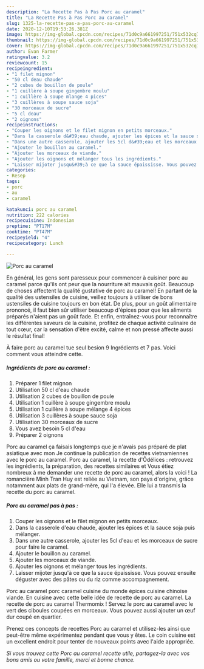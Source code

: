 ```yaml
---
description: "La Recette Pas à Pas Porc au caramel"
title: "La Recette Pas à Pas Porc au caramel"
slug: 1325-la-recette-pas-a-pas-porc-au-caramel
date: 2020-12-10T19:53:26.381Z
image: https://img-global.cpcdn.com/recipes/71d0c9a661997251/751x532cq70/porc-au-caramel-photo-principale-de-la-recette.jpg
thumbnail: https://img-global.cpcdn.com/recipes/71d0c9a661997251/751x532cq70/porc-au-caramel-photo-principale-de-la-recette.jpg
cover: https://img-global.cpcdn.com/recipes/71d0c9a661997251/751x532cq70/porc-au-caramel-photo-principale-de-la-recette.jpg
author: Evan Farmer
ratingvalue: 3.2
reviewcount: 15
recipeingredient:
- "1 filet mignon"
- "50 cl deau chaude"
- "2 cubes de bouillon de poule"
- "1 cuillère à soupe gingembre moulu"
- "1 cuillère à soupe mlange 4 pices"
- "3 cuillères à soupe sauce soja"
- "30 morceaux de sucre"
- "5 cl deau"
- "2 oignons"
recipeinstructions:
- "Couper les oignons et le filet mignon en petits morceaux."
- "Dans la casserole d&#39;eau chaude, ajouter les épices et la sauce soja puis mélanger."
- "Dans une autre casserole, ajouter les 5cl d&#39;eau et les morceaux de sucre pour faire le caramel."
- "Ajouter le bouillon au caramel."
- "Ajouter les morceaux de viande."
- "Ajouter les oignons et mélanger tous les ingrédients."
- "Laisser mijoter jusqu&#39;à ce que la sauce épaississe. Vous pouvez ensuite déguster avec des pâtes ou du riz comme accompagnement."
categories:
- Resep
tags:
- porc
- au
- caramel

katakunci: porc au caramel 
nutrition: 222 calories
recipecuisine: Indonesian
preptime: "PT17M"
cooktime: "PT47M"
recipeyield: "4"
recipecategory: Lunch

---
```



![Porc au caramel](https://img-global.cpcdn.com/recipes/71d0c9a661997251/751x532cq70/porc-au-caramel-photo-principale-de-la-recette.jpg)

En général, les gens sont paresseux pour commencer à cuisiner porc au caramel parce qu'ils ont peur que la nourriture ait mauvais goût. Beaucoup de choses affectent la qualité gustative de porc au caramel! En partant de la qualité des ustensiles de cuisine, veillez toujours à utiliser de bons ustensiles de cuisine toujours en bon état. De plus, pour un goût alimentaire prononcé, il faut bien sûr utiliser beaucoup d'épices pour que les aliments préparés n'aient pas un goût fade. Et enfin, entraînez-vous pour reconnaître les différentes saveurs de la cuisine, profitez de chaque activité culinaire de tout cœur, car la sensation d'être excité, calme et non pressé affecte aussi le résultat final!

<!--inarticleads1-->

À faire porc au caramel tue seul besion 9 Ingrédients et 7 pas. Voici comment vous atteindre cette.

##### Ingrédients de porc au caramel :

1. Préparer 1 filet mignon
1. Utilisation 50 cl d&#39;eau chaude
1. Utilisation 2 cubes de bouillon de poule
1. Utilisation 1 cuillère à soupe gingembre moulu
1. Utilisation 1 cuillère à soupe mélange 4 épices
1. Utilisation 3 cuillères à soupe sauce soja
1. Utilisation 30 morceaux de sucre
1. Vous avez besoin 5 cl d&#39;eau
1. Préparer 2 oignons


Porc au caramel ça faisais longtemps que je n&#39;avais pas préparé de plat asiatique avec mon Je continue la publication de recettes vietnamiennes avec le porc au caramel. Porc au caramel, la recette d&#39;Ôdélices : retrouvez les ingrédients, la préparation, des recettes similaires et Vous étiez nombreux à me demander une recette de porc au caramel, alors la voici ! La romancière Minh Tran Huy est reliée au Vietnam, son pays d&#39;origine, grâce notamment aux plats de grand-mère, qui l&#39;a élevée. Elle lui a transmis la recette du porc au caramel. 

<!--inarticleads2-->

##### Porc au caramel pas à pas :

1. Couper les oignons et le filet mignon en petits morceaux.
1. Dans la casserole d&#39;eau chaude, ajouter les épices et la sauce soja puis mélanger.
1. Dans une autre casserole, ajouter les 5cl d&#39;eau et les morceaux de sucre pour faire le caramel.
1. Ajouter le bouillon au caramel.
1. Ajouter les morceaux de viande.
1. Ajouter les oignons et mélanger tous les ingrédients.
1. Laisser mijoter jusqu&#39;à ce que la sauce épaississe. Vous pouvez ensuite déguster avec des pâtes ou du riz comme accompagnement.


Porc au caramel porc caramel cuisine du monde épices cuisine chinoise viande. En cuisine avec cette belle idée de recette de porc au caramel. La recette de porc au caramel Thermomix ! Servez le porc au caramel avec le vert des ciboules coupées en morceaux. Vous pouvez aussi ajouter un œuf dur coupé en quartier. 

<!--inarticleads1-->

<p>
Prenez ces concepts de recettes Porc au caramel et utilisez-les ainsi que peut-être même expérimentez pendant que vous y êtes. Le coin cuisine est un excellent endroit pour tenter de nouveaux points avec l'aide appropriée.
</p>

<p>
<i>Si vous trouvez cette Porc au caramel recette utile, partagez-la avec vos bons amis ou votre famille, merci et bonne chance.</i>
</p>
